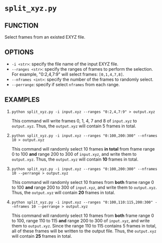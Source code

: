 # `split_xyz.py`

## FUNCTION

Select frames from an existed EXYZ file.

## OPTIONS

- `-i <str>`: specify the file name of the input EXYZ file.
- `--ranges <str>`: specify the ranges of frames to perform the selection. For
  example, "0:2,4,7:9" will select frames: `[0,1,4,7,8]`.
- `--nframes <int>`: specify the number of the frames to randomly select.
- `--perrange`: specify if select `nframes` from each range.

## EXAMPLES

1. `python split_xyz.py -i input.xyz --ranges "0:2,4,7:9" > output.xyz`

   This command will write frames 0, 1, 4, 7 and 8 of `input.xyz` to
   `output.xyz`. Thus, the `output.xyz` will contain 5 frames in total.

2. `python split_xyz.py -i input.xyz --ranges "0:100,200:300" --nframes 10 > output.xyz`

   This command will randomly select 10 frames **in total** from frame range
   0 to 100 **and** range 200 to 300 of `input.xyz`, and write them to
   `output.xyz`. Thus, the `output.xyz` will contain **10** frames in total.

3. `python split_xyz.py -i input.xyz --ranges "0:100,200:300" --nframes 10 --perrange > output.xyz`

   This command will randomly select 10 frames from **both** frame range
   0 to 100 **and** range 200 to 300 of `input.xyz`, and write them to
   `output.xyz`. Thus, the `output.xyz` will contain **20** frames in total.

4. `python split_xyz.py -i input.xyz --ranges "0:100,110:115,200:300" --nframes 10 --perrange > output.xyz`

   This command will randomly select 10 frames from **both** frame range
   0 to 100, range 110 to 115 **and** range 200 to 300 of `input.xyz`, and
   write them to `output.xyz`. Since the range 110 to 115 contains 5 frames in
   total, all of these frames will be written to the output file. Thus, the
   `output.xyz` will contain **25** frames in total.
